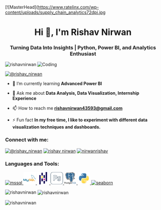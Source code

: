 [![MasterHead](https://www.ratelinx.com/wp-content/uploads/supply_chain_analytics72dpi.jpg
<h1 align="center">Hi 👋, I'm Rishav Nirwan</h1>
<h3 align="center">Turning Data Into Insights | Python, Power BI, and Analytics Enthusiast</h3>
<img align ="right" alt="Coding" width="400" src="https://cdn-images-1.medium.com/max/1600/1*Hu4TWEt6o3iAWeqxqklbZg.jpeg">

<p align="left"> <img src="https://komarev.com/ghpvc/?username=rishavnirwan&label=Profile%20views&color=0e75b6&style=flat" alt="rishavnirwan" /> </p>

<p align="left"> <a href="https://twitter.com/@rishav_nirwan" target="blank"><img src="https://img.shields.io/twitter/follow/@rishav_nirwan?logo=twitter&style=for-the-badge" alt="@rishav_nirwan" /></a> </p>

- 🌱 I’m currently learning **Advanced Power BI**

- 💬 Ask me about **Data Analysis, Data Visualization, Internship Experience**

- 📫 How to reach me **rishavnirwan43593@gmail.com**

- ⚡ Fun fact **In my free time, I like to experiment with different data visualization techniques and dashboards.**

<h3 align="left">Connect with me:</h3>
<p align="left">
<a href="https://twitter.com/@rishav_nirwan" target="blank"><img align="center" src="https://raw.githubusercontent.com/rahuldkjain/github-profile-readme-generator/master/src/images/icons/Social/twitter.svg" alt="@rishav_nirwan" height="30" width="40" /></a>
<a href="https://linkedin.com/in/rishav nirwan" target="blank"><img align="center" src="https://raw.githubusercontent.com/rahuldkjain/github-profile-readme-generator/master/src/images/icons/Social/linked-in-alt.svg" alt="rishav nirwan" height="30" width="40" /></a>
<a href="https://instagram.com/nirwanrishav" target="blank"><img align="center" src="https://raw.githubusercontent.com/rahuldkjain/github-profile-readme-generator/master/src/images/icons/Social/instagram.svg" alt="nirwanrishav" height="30" width="40" /></a>
</p>

<h3 align="left">Languages and Tools:</h3>
<p align="left"> <a href="https://www.microsoft.com/en-us/sql-server" target="_blank" rel="noreferrer"> <img src="https://www.svgrepo.com/show/303229/microsoft-sql-server-logo.svg" alt="mssql" width="40" height="40"/> </a> <a href="https://www.mysql.com/" target="_blank" rel="noreferrer"> <img src="https://raw.githubusercontent.com/devicons/devicon/master/icons/mysql/mysql-original-wordmark.svg" alt="mysql" width="40" height="40"/> </a> <a href="https://pandas.pydata.org/" target="_blank" rel="noreferrer"> <img src="https://raw.githubusercontent.com/devicons/devicon/2ae2a900d2f041da66e950e4d48052658d850630/icons/pandas/pandas-original.svg" alt="pandas" width="40" height="40"/> </a> <a href="https://www.photoshop.com/en" target="_blank" rel="noreferrer"> <img src="https://raw.githubusercontent.com/devicons/devicon/master/icons/photoshop/photoshop-line.svg" alt="photoshop" width="40" height="40"/> </a> <a href="https://www.postgresql.org" target="_blank" rel="noreferrer"> <img src="https://raw.githubusercontent.com/devicons/devicon/master/icons/postgresql/postgresql-original-wordmark.svg" alt="postgresql" width="40" height="40"/> </a> <a href="https://www.python.org" target="_blank" rel="noreferrer"> <img src="https://raw.githubusercontent.com/devicons/devicon/master/icons/python/python-original.svg" alt="python" width="40" height="40"/> </a> <a href="https://seaborn.pydata.org/" target="_blank" rel="noreferrer"> <img src="https://seaborn.pydata.org/_images/logo-mark-lightbg.svg" alt="seaborn" width="40" height="40"/> </a> </p>

<p><img align="left" src="https://github-readme-stats.vercel.app/api/top-langs?username=rishavnirwan&show_icons=true&locale=en&layout=compact" alt="rishavnirwan" /></p>

<p>&nbsp;<img align="center" src="https://github-readme-stats.vercel.app/api?username=rishavnirwan&show_icons=true&locale=en" alt="rishavnirwan" /></p>

<p><img align="center" src="https://github-readme-streak-stats.herokuapp.com/?user=rishavnirwan&" alt="rishavnirwan" /></p>
